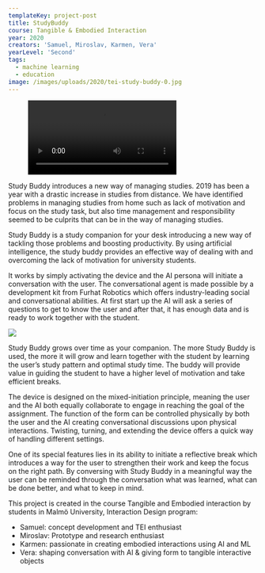```yaml
---
templateKey: project-post
title: StudyBuddy
course: Tangible & Embodied Interaction
year: 2020
creators: 'Samuel, Miroslav, Karmen, Vera'
yearLevel: 'Second'
tags:
  - machine learning
  - education
image: /images/uploads/2020/tei-study-buddy-0.jpg
---
```


<figure>
<video controls src="https://api.kaltura.nordu.net/p/326/sp/0/playManifest/entryId/0_8zd6wms6/format/url/flavorParamId/0/video.mp4"></video>
</figure>

Study Buddy introduces a new way of managing studies. 2019 has been a year with a drastic increase in studies from distance. We have identified problems in managing studies from home such as lack of motivation and focus on the study task, but also time management and responsibility seemed to be culprits that can be in the way of managing studies.

Study Buddy is a study companion for your desk introducing a new way of tackling those problems and boosting productivity. By using artificial intelligence, the study buddy provides an effective way of dealing with and overcoming the lack of motivation for university students. 

It works by simply activating the device and the AI persona will initiate a conversation with the user. The conversational agent is made possible by a development kit from Furhat Robotics which offers industry-leading social and conversational abilities. At first start up the AI will ask a series of questions to get to know the user and after that, it has enough data and is ready to work together with the student. 


![](/images/uploads/2020/tei-study-buddy-1.jpg)


Study Buddy grows over time as your companion. The more Study Buddy is used, the more it will grow and learn together with the student by learning the user’s study pattern and optimal study time. The buddy will provide value in guiding the student to have a higher level of motivation and take efficient breaks.

The device is designed on the mixed-initiation principle, meaning the user and the AI both equally collaborate to engage in reaching the goal of the assignment. The function of the form can be controlled physically by both the user and the AI creating conversational discussions upon physical interactions. Twisting, turning, and extending the device offers a quick way of handling different settings. 

One of its special features lies in its ability to initiate a reflective break which introduces a way for the user to strengthen their work and keep the focus on the right path. By conversing with Study Buddy in a meaningful way the user can be reminded through the conversation what was learned, what can be done better, and what to keep in mind. 

This project is created in the course Tangible and Embodied interaction by students in Malmö University, Interaction Design program:
* Samuel: concept development and TEI enthusiast
* Miroslav: Prototype and research enthusiast
* Karmen: passionate in creating embodied interactions using AI and ML    
* Vera: shaping conversation with AI & giving form to tangible interactive objects




